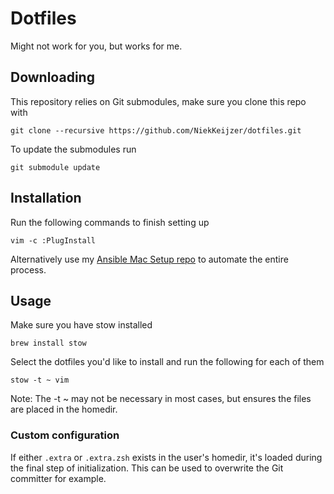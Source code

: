 # Dotfiles

Might not work for you, but works for me.

## Downloading

This repository relies on Git submodules, make sure you clone this repo with

```
git clone --recursive https://github.com/NiekKeijzer/dotfiles.git
```

To update the submodules run

```
git submodule update
```

## Installation

Run the following commands to finish setting up

```
vim -c :PlugInstall
```

Alternatively use my [Ansible Mac Setup repo](https://gitlab.com/NiekKeijzer/mac_setup)
 to automate the entire process.

## Usage

Make sure you have stow installed

```
brew install stow
```

Select the dotfiles you'd like to install and run the following for each of them

```
stow -t ~ vim
```
Note: The -t ~ may not be necessary in most cases, but ensures the files are
 placed in the homedir.

### Custom configuration

If either `.extra` or `.extra.zsh` exists in the user's homedir, it's loaded
 during the final step of initialization. This can be used to overwrite the
 Git committer for example.
